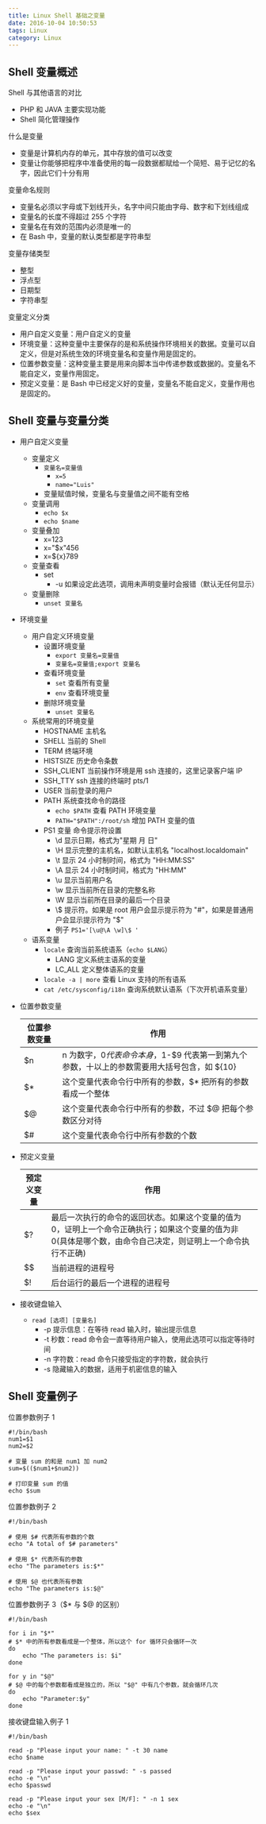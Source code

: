 ```yaml
---
title: Linux Shell 基础之变量
date: 2016-10-04 10:50:53
tags: Linux
category: Linux
---
```


## Shell 变量概述

Shell 与其他语言的对比

- PHP 和 JAVA 主要实现功能
- Shell 简化管理操作

什么是变量

- 变量是计算机内存的单元，其中存放的值可以改变
- 变量让你能够把程序中准备使用的每一段数据都赋给一个简短、易于记忆的名字，因此它们十分有用

变量命名规则

- 变量名必须以字母或下划线开头，名字中间只能由字母、数字和下划线组成
- 变量名的长度不得超过 255 个字符
- 变量名在有效的范围内必须是唯一的
- 在 Bash 中，变量的默认类型都是字符串型

变量存储类型

- 整型
- 浮点型
- 日期型
- 字符串型

变量定义分类

- 用户自定义变量：用户自定义的变量
- 环境变量：这种变量中主要保存的是和系统操作环境相关的数据。变量可以自定义，但是对系统生效的环境变量名和变量作用是固定的。
- 位置参数变量：这种变量主要是用来向脚本当中传递参数或数据的。变量名不能自定义，变量作用固定。
- 预定义变量：是 Bash 中已经定义好的变量，变量名不能自定义，变量作用也是固定的。

## Shell 变量与变量分类

- 用户自定义变量
	- 变量定义
		- `变量名=变量值`
			- `x=5`
			- `name="Luis"`
		- 变量赋值时候，变量名与变量值之间不能有空格
	- 变量调用
		- `echo $x`
		- `echo $name`
	- 变量叠加
		- x=123
		- x="$x"456
		- x=${x}789
	- 变量查看
		- set
			- \-u 如果设定此选项，调用未声明变量时会报错（默认无任何显示）
	- 变量删除
		- `unset 变量名`
- 环境变量
	- 用户自定义环境变量
		- 设置环境变量
			- `export 变量名=变量值`
			- `变量名=变量值;export 变量名`
		- 查看环境变量
			- `set` 查看所有变量
			- `env` 查看环境变量
		- 删除环境变量
			- `unset 变量名`
	- 系统常用的环境变量
		- HOSTNAME 主机名
		- SHELL 当前的 Shell
		- TERM 终端环境
		- HISTSIZE 历史命令条数
		- SSH_CLIENT 当前操作环境是用 ssh 连接的，这里记录客户端 IP
		- SSH_TTY ssh 连接的终端时 pts/1
		- USER 当前登录的用户
		- PATH 系统查找命令的路径
			- `echo $PATH` 查看 PATH 环境变量
			- `PATH="$PATH":/root/sh` 增加 PATH 变量的值
		- PS1 变量 命令提示符设置
			- \\d 显示日期，格式为"星期 月 日"
			- \\H 显示完整的主机名，如默认主机名 "localhost.localdomain"
			- \\t 显示 24 小时制时间，格式为 "HH:MM:SS"
			- \\A 显示 24 小时制时间，格式为 "HH:MM"
			- \\u 显示当前用户名
			- \\w 显示当前所在目录的完整名称
			- \\W 显示当前所在目录的最后一个目录
			- \\$ 提示符。如果是 root 用户会显示提示符为 "#"，如果是普通用户会显示提示符为 "$"
			- 例子 `PS1='[\u@\A \w]\$ '`
	- 语系变量
		- `locale` 查询当前系统语系（`echo $LANG`）
			- LANG 定义系统主语系的变量
			- LC_ALL 定义整体语系的变量
		- `locale -a | more` 查看 Linux 支持的所有语系
		- `cat /etc/sysconfig/i18n` 查询系统默认语系（下次开机语系变量）
- 位置参数变量

	位置参数变量|作用
	---|---
	$n|n 为数字，$0 代表命令本身，$1-$9 代表第一到第九个参数，十以上的参数需要用大括号包含，如 ${10}
	$\*|这个变量代表命令行中所有的参数，$\* 把所有的参数看成一个整体
	$@|这个变量代表命令行中所有的参数，不过 $@ 把每个参数区分对待
	$#|这个变量代表命令行中所有参数的个数

- 预定义变量

	预定义变量|作用
	---|---
	$? | 最后一次执行的命令的返回状态。如果这个变量的值为 0，证明上一个命令正确执行；如果这个变量的值为非 0(具体是哪个数，由命令自己决定，则证明上一个命令执行不正确)
	$$ | 当前进程的进程号
	$! | 后台运行的最后一个进程的进程号

- 接收键盘输入
	- `read [选项] [变量名]`
		- \-p 提示信息：在等待 read 输入时，输出提示信息
		- \-t 秒数：read 命令会一直等待用户输入，使用此选项可以指定等待时间
		- \-n 字符数：read 命令只接受指定的字符数，就会执行
		- \-s 隐藏输入的数据，适用于机密信息的输入

## Shell 变量例子

位置参数例子 1

```shell
#!/bin/bash
num1=$1
num2=$2

# 变量 sum 的和是 num1 加 num2
sum=$(($num1+$num2))

# 打印变量 sum 的值
echo $sum
```

位置参数例子 2
```shell
#!/bin/bash

# 使用 $# 代表所有参数的个数
echo "A total of $# parameters"

# 使用 $* 代表所有的参数
echo "The parameters is:$*"

# 使用 $@ 也代表所有参数
echo "The parameters is:$@"
```

位置参数例子 3（$* 与 $@ 的区别）
```shell
#!/bin/bash

for i in "$*"
# $* 中的所有参数看成是一个整体，所以这个 for 循环只会循环一次
do
	echo "The parameters is: $i"
done

for y in "$@"
# $@ 中的每个参数都看成是独立的，所以 "$@" 中有几个参数，就会循环几次
do
	echo "Parameter:$y"
done
```

接收键盘输入例子 1
```shell
#!/bin/bash

read -p "Please input your name: " -t 30 name
echo $name

read -p "Please input your passwd: " -s passed
echo -e "\n"
echo $passwd

read -p "Please input your sex [M/F]: " -n 1 sex
echo -e "\n"
echo $sex
```

